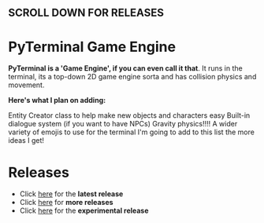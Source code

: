 ## **SCROLL DOWN FOR RELEASES**

# **PyTerminal Game Engine**

**PyTerminal is a 'Game Engine', if you can even call it that**. It runs in the terminal, its a top-down 2D game engine sorta and has collision physics and movement.

**Here's what I plan on adding:**

Entity Creator class to help make new objects and characters easy
Built-in dialogue system (if you want to have NPCs)
Gravity physics!!!!
A wider variety of emojis to use for the terminal
I'm going to add to this list the more ideas I get!

# Releases
- Click [here](https://github.com/FinalFenetix/PixelPython/releases/latest) for the **latest release**
- Click [here](https://github.com/FinalFenetix/PixelPython/releases/outdated) for **more releases**
- Click [here](https://github.com/FinalFenetix/PixelPython/releases/experimental) for the **experimental release**
